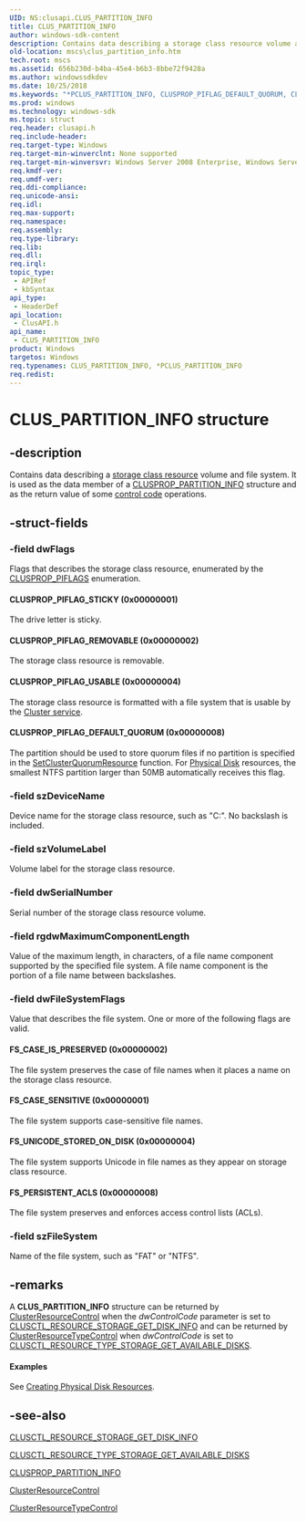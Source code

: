 ```yaml
---
UID: NS:clusapi.CLUS_PARTITION_INFO
title: CLUS_PARTITION_INFO
author: windows-sdk-content
description: Contains data describing a storage class resource volume and file system. It is used as the data member of a CLUSPROP_PARTITION_INFO structure and as the return value of some control code operations.
old-location: mscs\clus_partition_info.htm
tech.root: mscs
ms.assetid: 656b230d-b4ba-45e4-b6b3-8bbe72f9428a
ms.author: windowssdkdev
ms.date: 10/25/2018
ms.keywords: "*PCLUS_PARTITION_INFO, CLUSPROP_PIFLAG_DEFAULT_QUORUM, CLUSPROP_PIFLAG_REMOVABLE, CLUSPROP_PIFLAG_STICKY, CLUSPROP_PIFLAG_USABLE, CLUS_PARTITION_INFO, CLUS_PARTITION_INFO structure [Failover Cluster], FS_CASE_IS_PRESERVED, FS_CASE_SENSITIVE, FS_PERSISTENT_ACLS, FS_UNICODE_STORED_ON_DISK, PCLUS_PARTITION_INFO, PCLUS_PARTITION_INFO structure pointer [Failover Cluster], _wolf_clus_partition_info, clusapi/CLUS_PARTITION_INFO, clusapi/PCLUS_PARTITION_INFO, mscs.clus_partition_info"
ms.prod: windows
ms.technology: windows-sdk
ms.topic: struct
req.header: clusapi.h
req.include-header: 
req.target-type: Windows
req.target-min-winverclnt: None supported
req.target-min-winversvr: Windows Server 2008 Enterprise, Windows Server 2008 Datacenter
req.kmdf-ver: 
req.umdf-ver: 
req.ddi-compliance: 
req.unicode-ansi: 
req.idl: 
req.max-support: 
req.namespace: 
req.assembly: 
req.type-library: 
req.lib: 
req.dll: 
req.irql: 
topic_type:
 - APIRef
 - kbSyntax
api_type:
 - HeaderDef
api_location:
 - ClusAPI.h
api_name:
 - CLUS_PARTITION_INFO
product: Windows
targetos: Windows
req.typenames: CLUS_PARTITION_INFO, *PCLUS_PARTITION_INFO
req.redist: 
---
```


# CLUS_PARTITION_INFO structure


## -description


Contains data describing a 
    <a href="s_gly.htm">storage class resource</a> volume and file 
    system. It is used as the data member of a 
    <a href="https://msdn.microsoft.com/cda1e334-dba8-4fe9-b035-4e475245869c">CLUSPROP_PARTITION_INFO</a> structure and as the 
    return value of some <a href="https://msdn.microsoft.com/47618915-0985-4415-b7d4-5959fb27eb9f">control code</a> operations.


## -struct-fields




### -field dwFlags

Flags that describes the storage class resource, enumerated by the 
      <a href="https://msdn.microsoft.com/54597c05-57af-49ad-96e0-171f09c45a65">CLUSPROP_PIFLAGS</a> enumeration.



#### CLUSPROP_PIFLAG_STICKY (0x00000001)

The drive letter is sticky.



#### CLUSPROP_PIFLAG_REMOVABLE (0x00000002)

The storage class resource is removable.



#### CLUSPROP_PIFLAG_USABLE (0x00000004)

The storage class resource is formatted with a file system that is usable by the 
        <a href="https://msdn.microsoft.com/90717d6e-f2a4-49a0-86b6-17de1c4bcfe4">Cluster service</a>.



#### CLUSPROP_PIFLAG_DEFAULT_QUORUM (0x00000008)

The partition should be used to store quorum files if no partition is specified in the 
        <a href="https://msdn.microsoft.com/1a00c09e-4470-4c02-807d-c559fd992066">SetClusterQuorumResource</a> function. For 
        <a href="https://msdn.microsoft.com/d42e9bca-3717-44f7-a1b9-dfad1dbddd23">Physical Disk</a> resources, the smallest NTFS partition 
        larger than 50MB automatically receives this flag.


### -field szDeviceName

Device name for the storage class resource, such as "C:". No backslash is included.


### -field szVolumeLabel

Volume label for the storage class resource.


### -field dwSerialNumber

Serial number of the storage class resource volume.


### -field rgdwMaximumComponentLength

Value of the maximum length, in characters, of a file name component supported by the specified file 
      system. A file name component is the portion of a file name between backslashes.


### -field dwFileSystemFlags

Value that describes the file system. One or more of the following flags are valid.



#### FS_CASE_IS_PRESERVED (0x00000002)

The file system preserves the case of file names when it places a name on the storage class 
        resource.



#### FS_CASE_SENSITIVE (0x00000001)

The file system supports case-sensitive file names.



#### FS_UNICODE_STORED_ON_DISK (0x00000004)

The file system supports Unicode in file names as they appear on storage class resource.



#### FS_PERSISTENT_ACLS (0x00000008)

The file system preserves and enforces access control lists (ACLs).


### -field szFileSystem

Name of the file system, such as "FAT" or "NTFS".


## -remarks



A <b>CLUS_PARTITION_INFO</b> structure can be returned by 
    <a href="https://msdn.microsoft.com/a98ca55a-6535-48cf-a925-5005baa01b94">ClusterResourceControl</a> when the 
     <i>dwControlCode</i> parameter is set to 
     <a href="https://msdn.microsoft.com/e80dfab7-448a-4d68-aae8-c6b42c5dc6f9">CLUSCTL_RESOURCE_STORAGE_GET_DISK_INFO</a> 
     and can be returned by 
     <a href="https://msdn.microsoft.com/79f4949d-e5ef-4d2e-ac11-0e30b6c566fd">ClusterResourceTypeControl</a> when 
     <i>dwControlCode</i> is set to 
     <a href="https://msdn.microsoft.com/2df1eeb4-ecad-4065-866c-545476a43d9b">CLUSCTL_RESOURCE_TYPE_STORAGE_GET_AVAILABLE_DISKS</a>.


#### Examples

See 
     <a href="https://msdn.microsoft.com/003bc879-d526-4f7d-8f58-a9002f78819d">Creating Physical Disk Resources</a>.

<div class="code"></div>



## -see-also




<a href="https://msdn.microsoft.com/e80dfab7-448a-4d68-aae8-c6b42c5dc6f9">CLUSCTL_RESOURCE_STORAGE_GET_DISK_INFO</a>



<a href="https://msdn.microsoft.com/2df1eeb4-ecad-4065-866c-545476a43d9b">CLUSCTL_RESOURCE_TYPE_STORAGE_GET_AVAILABLE_DISKS</a>



<a href="https://msdn.microsoft.com/cda1e334-dba8-4fe9-b035-4e475245869c">CLUSPROP_PARTITION_INFO</a>



<a href="https://msdn.microsoft.com/a98ca55a-6535-48cf-a925-5005baa01b94">ClusterResourceControl</a>



<a href="https://msdn.microsoft.com/79f4949d-e5ef-4d2e-ac11-0e30b6c566fd">ClusterResourceTypeControl</a>
 

 

